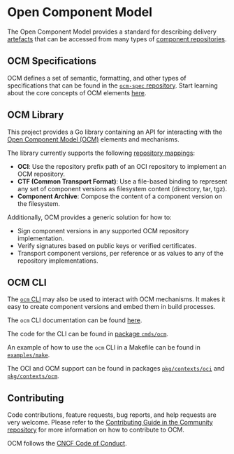 # Open Component Model

The Open Component Model provides a standard for describing delivery [artefacts](https://github.com/gardener/ocm-spec/tree/main/doc/specification/elements#artifacts) that can be accessed from many types of [component repositories](https://github.com/gardener/ocm-spec/tree/main/doc/specification/elements#repositories).

## OCM Specifications
OCM defines a set of semantic, formatting, and other types of specifications that can be found in the [`ocm-spec` repository](https://github.com/gardener/ocm-spec/tree/main/doc/specification). Start learning about the core concepts of OCM elements [here](https://github.com/gardener/ocm-spec/tree/main/doc/specification/elements).

## OCM Library
This project provides a Go library containing an API for interacting with the
[Open Component Model (OCM)](https://github.com/gardener/ocm-spec) elements and mechanisms.

The library currently supports the following [repository mappings](docs/ocm/interoperability.md):
- **OCI**: Use the repository prefix path of an OCI repository to implement an OCM
  repository.
- **CTF (Common Transport Format)**: Use a file-based binding to represent any set of
  component versions as filesystem content (directory, tar, tgz).
- **Component Archive**: Compose the content of a component version on the
  filesystem.

Additionally, OCM provides a generic solution for how to:
- Sign component versions in any supported OCM repository implementation.
- Verify signatures based on public keys or verified certificates.
- Transport component versions, per reference or as values to any of the
  repository implementations.

## OCM CLI
The [`ocm` CLI](docs/reference/ocm.md) may also be used to interact with OCM mechanisms. It makes it easy to create component versions and embed them in build processes.

The `ocm` CLI documentation can be found [here]((https://github.com/gardener/ocm/blob/main/docs/reference/ocm.md)).

The code for the CLI can be found in [package `cmds/ocm`](https://github.com/gardener/ocm/blob/main/cmds/ocm).

An example of how to use the `ocm` CLI in a Makefile can be found in [`examples/make`](https://github.com/gardener/ocm/blob/main/examples/make/Makefile).

The OCI and OCM support can be found in packages
[`pkg/contexts/oci`](pkg/contexts/oci) and [`pkg/contexts/ocm`](pkg/contexts/ocm).

## Contributing

Code contributions, feature requests, bug reports, and help requests are very welcome. Please refer to the [Contributing Guide in the Community repository](https://github.com/open-component-model/community/blob/main/CONTRIBUTING.md) for more information on how to contribute to OCM.

OCM follows the [CNCF Code of Conduct](https://github.com/cncf/foundation/blob/main/code-of-conduct.md).
